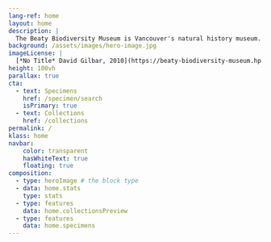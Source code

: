 ```yaml
---
lang-ref: home
layout: home
description: |
  The Beaty Biodiversity Museum is Vancouver's natural history museum. <span data-ajax-url="https://api.gbif.org/v1/occurrence/search?institutionCode=BBM&limit=0">641,448</span> objects across 3 collections are currently available online, showcasing biodiversity from around the world.
background: /assets/images/hero-image.jpg
imageLicense: |
  [*No Title* David Gilbar, 2010](https://beaty-biodiversity-museum.hp.gbif-staging.org/specimen/search?entity=2571118608) All Rights Reserved, Beaty Biodiversity Museum
height: 100vh
parallax: true
cta:
  - text: Specimens
    href: /specimen/search
    isPrimary: true
  - text: Collections
    href: /collections
permalink: /
klass: home
navbar:
    color: transparent
    hasWhiteText: true
    floating: true
composition:
  - type: heroImage # the block type
  - data: home.stats
    type: stats
  - type: features
    data: home.collectionsPreview
  - type: features
    data: home.specimens
---
```



 


